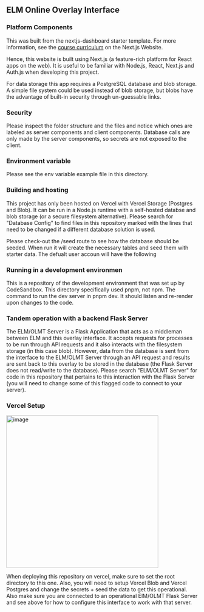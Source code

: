 ## ELM Online Overlay Interface

### Platform Components
This was built from the nextjs-dashboard starter template. For more information, see the [course curriculum](https://nextjs.org/learn) on the Next.js Website. 

Hence, this website is built using Next.js (a feature-rich platform for React apps on the web). It is useful to be familiar with Node.js, React, Next.js and Auth.js when developing this project. 

For data storage this app requires a PostgreSQL database and blob storage. A simple file system could be used instead of blob storage, but blobs have the advantage of built-in security through un-guessable links.

### Security
Please inspect the folder structure and the files and notice which ones are labeled as server components and client components. Database calls are only made by the server components, so secrets are not exposed to the client.

### Environment variable
Please see the env variable example file in this directory.

### Building and hosting 
This project has only been hosted on Vercel with Vercel Storage (Postgres and Blob). It can be run in a Node.js runtime with a self-hosted databse and blob storage (or a secure filesystem alternative). Please search for "Database Config" to find files in this repository marked with the lines that need to be changed if a different database solution is used. 

Please check-out the /seed route to see how the database should be seeded. When run it will create the necessary tables and seed them with starter data. The defualt user accoun will have the following

### Running in a development environmen
This is a repository of the development environment that was set up by CodeSandbox. This directory specifically used pnpm, not npm. The command to run the dev server in pnpm dev. It should listen and re-render upon changes to the code.

### Tandem operation with a backend Flask Server
The ELM/OLMT Server is a Flask Application that acts as a middleman between ELM and this overlay interface. It accepts requests for processes to be run through API requests and it also interacts with the filesystem storage (in this case blob). However, data from the database is sent from the interface to the ELM/OLMT Server through an API request and results are sent back to this overlay to be stored in the database (the Flask Server does not read/write to the database). Please search "ELM/OLMT Server" for code in this repository that pertains to this interaction with the Flask Server (you will need to change some of this flagged code to connect to your server).

### Vercel Setup

<img width="400" alt="image" src="https://github.com/user-attachments/assets/357eba97-319f-40c5-b2bc-becba6d7d3de">

When deploying this repository on vercel, make sure to set the root directory to this one. Also, you will need to setup Vercel Blob and Vercel Postgres and change the secrets + seed the data to get this operational. Also make sure you are connected to an operational ElM/OLMT Flask Server and see above for how to configure this interface to work with that server.

